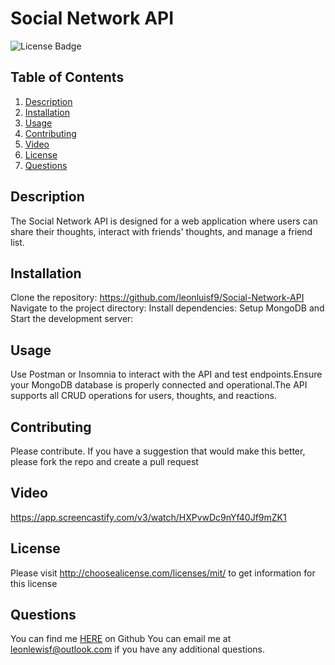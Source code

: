 # Social Network API
![License Badge](https://shields.io/badge/license-MIT_License-blue)
## Table of Contents
1. [Description](#description)
2. [Installation](#installation)
3. [Usage](#usage)
4. [Contributing](#contributing)
5. [Video](#video)
6. [License](#license)
7. [Questions](#questions)

## Description
The Social Network API is designed for a web application where users can share their thoughts, interact with friends' thoughts, and manage a friend list.
## Installation
Clone the repository: https://github.com/leonluisf9/Social-Network-API Navigate to the project directory: Install dependencies: Setup MongoDB and Start the development server:
## Usage
Use Postman or Insomnia to interact with the API and test endpoints.Ensure your MongoDB database is properly connected and operational.The API supports all CRUD operations for users, thoughts, and reactions.
## Contributing
Please contribute. If you have a suggestion that would make this better, please fork the repo and create a pull request
## Video
https://app.screencastify.com/v3/watch/HXPvwDc9nYf40Jf9mZK1
## License
Please visit http://choosealicense.com/licenses/mit/ to get information for this license
## Questions
You can find me [HERE](https://github.com/leonlewisf) on Github
You can email me at leonlewisf@outlook.com if you have any additional questions.
